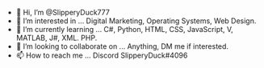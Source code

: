 - 👋 Hi, I’m @SlipperyDuck777
- 👀 I’m interested in ... Digital Marketing, Operating Systems, Web Design.
- 🌱 I’m currently learning ... C#, Python, HTML, CSS, JavaScript, V, MATLAB, J#, XML. PHP.
- 💞️ I’m looking to collaborate on ... Anything, DM me if interested.
- 📫 How to reach me ... Discord SlipperyDuck#4096

<!---
SlipperyDuck777/SlipperyDuck777 is a ✨ special ✨ repository because its `README.md` (this file) appears on your GitHub profile.
You can click the Preview link to take a look at your changes.
--->

